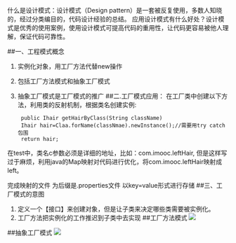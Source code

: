 什么是设计模式：设计模式（Design pattern）是一套被反复使用，多数人知晓的，经过分类编目的，代码设计经验的总结。
应用设计模式有什么好处？设计模式是优秀的使用案例，使用设计模式可提高代码的重用性，让代码更容易被他人理解，保证代码可靠性。

##一、工程模式概念
1. 实例化对象，用工厂方法代替new操作
2. 包括工厂方法模式和抽象工厂模式
3. 抽象工厂模式是工厂模式的推广
##二.工厂模式应用：
在工厂类中创建以下方法，利用类的反射机制，根据类名创建实例:

		public Ihair getHairByClass(String className)
		Ihair hair=Claa.forName(classNmae).newInstance();//需要用try catch 包围
		return hair;

在test中，类名c参数必须是详细的地址，比如：com.imooc.leftHair,
但是这样写过于麻烦，利用java的Map映射对代码进行优化，将com.imooc.leftHair映射成 left。

完成映射的文件 为后缀是.properties文件 以key=value形式进行存储
##三、工厂模式的意图
1. 定义一个【接口】来创建对象，但是让子类来决定哪些类需要被实例化。
2. 工厂方法把实例化的工作推迟到子类中去实现
##工厂方法模式
![](http://img.mukewang.com/57b5677d0001e79412800720.jpg)

##抽象工厂模式
![](http://img.mukewang.com/57b5683c00019f5512800720.jpg)